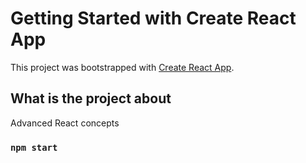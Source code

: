 # Getting Started with Create React App

This project was bootstrapped with [Create React App](https://github.com/facebook/create-react-app).

## What is the project about

Advanced React concepts

### `npm start`
